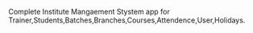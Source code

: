 Complete Institute Mangaement Stystem app for Trainer,Students,Batches,Branches,Courses,Attendence,User,Holidays.
